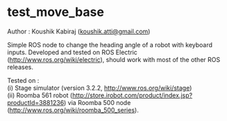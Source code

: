 test_move_base
==============
Author : Koushik Kabiraj (koushik.atti@gmail.com)

Simple ROS node to change the heading angle of a robot with keyboard inputs. Developed and tested on ROS Electric (http://www.ros.org/wiki/electric), should work with most of the other ROS releases. 

Tested on :   
(i) Stage simulator (version 3.2.2, http://www.ros.org/wiki/stage)  
(ii) Roomba 561 robot (http://store.irobot.com/product/index.jsp?productId=3881236) via Roomba 500 node (http://www.ros.org/wiki/roomba_500_series).
